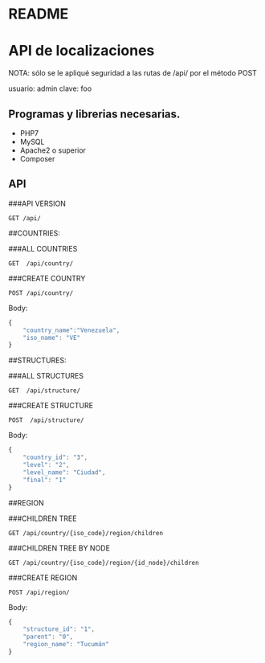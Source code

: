 # README #
# API de localizaciones

NOTA: sólo se le apliqué seguridad a las rutas de /api/ por el método POST

usuario: admin
clave: foo

## Programas y librerias necesarias.

* PHP7
* MySQL
* Apache2 o superior
* Composer

## API

###API VERSION
```
GET /api/
```
##COUNTRIES:

###ALL COUNTRIES
```
GET  /api/country/
```

###CREATE COUNTRY
```
POST /api/country/
```

Body:
```javascript
{
    "country_name":"Venezuela",
    "iso_name": "VE"
}
```
##STRUCTURES:

###ALL STRUCTURES
```
GET  /api/structure/
```

###CREATE STRUCTURE
```
POST  /api/structure/
```

Body:
```javascript
{
    "country_id": "3",
    "level": "2",
    "level_name": "Ciudad",
    "final": "1"
}
```
##REGION 

###CHILDREN TREE 
```
GET /api/country/{iso_code}/region/children
```
###CHILDREN TREE BY NODE
```
GET /api/country/{iso_code}/region/{id_node}/children
```

###CREATE REGION
```
POST /api/region/
```
Body:
```javascript
{
    "structure_id": "1",
    "parent": "0",
    "region_name": "Tucumán"
}
```